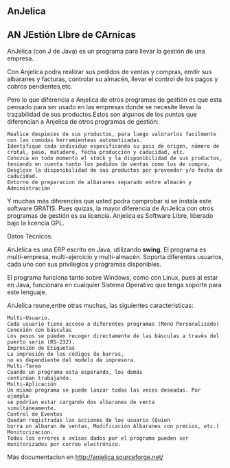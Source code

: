 ##       **AnJelica**
## AN JEstión LIbre de CArnicas

AnJelica (con J de Java) es un programa para llevar la gestión de una empresa.

Con Anjelica podra realizar sus pedidos de ventas y compras, emitir sus albaranes y facturas, controlar su almacén, llevar el control de los pagos y cobros pendientes,etc.

Pero lo que diferencia a Anjelica de otros programas de gestión es que esta pensado para ser usado en las empresas donde se necesite llevar la trazabilidad de sus productos.Estos son algunos de los puntos que diferencian a Anjelica
de otros programas de gestión:

    Realice despieces de sus productos, para luego valorarlos facilmente con las comodas herramienteas automatizadas.
    Identifique cada individuo especificando su pais de origen, número de crotal, peso, matadero, fecha producción y caducidad, etc.
    Conozca en todo momento el stock y la disponibilidad de sus productos, teniendo en cuenta tanto los pedidos de ventas como los de compra. Desglose la disponibilidad de sus productos por proveedor y/o fecha de caducidad.
    Entorno de preparacion de albaranes separado entre almacén y Administración


Y muchas más diferencias que usted podra comprobar si se instala este software GRATIS. Pues quizas, la mayor diferencia de AnJelica con otros programas de gestión es su licencia. Anjelica es Software Libre, liberado bajo la licencia GPL.

Datos Técnicos:

AnJelica es una ERP escrito en Java, utilizando **swing**.
El programa es multi-empresa, multi-ejercicio y multi-almacén. Soporta diferentes usuarios, cada uno con sus privilegios y programas disponibles.

El programa funciona tanto sobre Windows, como con Linux, pues al estar en Java, funcionara en cualquier Sistema Operativo que tenga soporte para este lenguaje.

AnJelica reune,entre otras muchas, las siguientes caracteristicas:

    Multi-Usuario.
    Cada usuario tiene acceso a diferentes programas (Menú Personalizado)
    Conexión con básculas
    Los pesos se pueden recoger directamente de las básculas a través del puerto serie (RS-232).
    Impresión de Etiquetas
    La impresión de los códigos de barras,
    no es dependiente del modelo de impresora.
    Multi-Tarea
    Cuando un programa esta esperando, los demás
    continúan trabajando.
    Multi-Aplicación
    Un mismo programa se puede lanzar todas las veces deseadas. Por ejemplo
    se podrían estar cargando dos albaranes de venta
    simultáneamente.
    Control de Eventos
    Quedan registradas las acciones de los usuario (Quien
    borra un albaran de ventas, Modificación Albaranes con precios, etc.)
    Monitorizacion.
    Todos los errores o avisos dados por el programa pueden ser monitorizados por correo electrónico.

Más documentacion en http://anjelica.sourceforge.net/


